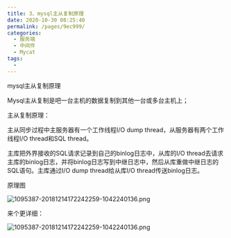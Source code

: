 ```yaml
---
title: 3、mysql主从复制原理
date: 2020-10-30 08:25:40
permalink: /pages/9ec999/
categories:
  - 服务端
  - 中间件
  - Mycat
tags:
  - 
---
```

mysql主从复制原理



Mysql主从复制是吧一台主机的数据复制到其他一台或多台主机上；

 

主从复制原理：

主从同步过程中主服务器有一个工作线程I/O dump thread，从服务器有两个工作线程I/O thread和SQL thread。

主库把外界接收的SQL请求记录到自己的binlog日志中，从库的I/O thread去请求主库的binlog日志，并将binlog日志写到中继日志中，然后从库重做中继日志的SQL语句。主库通过I/O dump thread给从库I/O thread传送binlog日志。

原理图

![1095387-20181214172242259-1042240136.png](http://blog.java1234.com/static/userImages/20200223/1582469380238045062.png)

来个更详细：

![1095387-20181214172242259-1042240136.png](http://blog.java1234.com/static/userImages/20200223/1582469390894064495.png)

